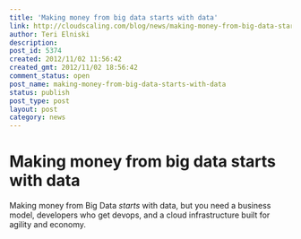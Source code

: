 ```yaml
---
title: 'Making money from big data starts with data'
link: http://cloudscaling.com/blog/news/making-money-from-big-data-starts-with-data/
author: Teri Elniski
description: 
post_id: 5374
created: 2012/11/02 11:56:42
created_gmt: 2012/11/02 18:56:42
comment_status: open
post_name: making-money-from-big-data-starts-with-data
status: publish
post_type: post
layout: post
category: news
---
```


# Making money from big data starts with data

Making money from Big Data _starts_ with data, but you need a business model, developers who get devops, and a cloud infrastructure built for agility and economy.